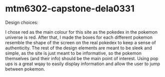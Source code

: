 # mtm6302-capstone-dela0331
Design choices: 

I chose red as the main colour for this site as the pokedex in the pokemon universe is red. After that, I made the boxes for each different pokemon resemble the shape of the screen on the real pokedex to keep a sense of authenticity. The rest of the design elements are meant to be sleek and simple, as the site is just meant to be informative, so the pokemon themselves (and their info) should be the main point of interest. Using pop ups is a great wqay to easily display information and allow the user to jump between pokemon.
